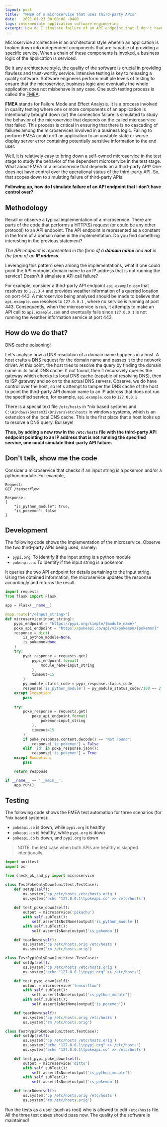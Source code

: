 ```yaml
---
layout: post
title:  "FMEA of a microservice that uses third-party APIs"
date:   2021-01-23 00:00:00 -0400
tags: intermediate application software-engineering
excerpt: How do I simulate failure of an API endpoint that I don't have control over while performing Failure Mode and Effect Analysis?
---
```


Microservice architecture is an architectural style wherein an application is broken down into independent components that are capable of providing a specific service. When a chain of these components is invoked, a business logic of the application is serviced.

Be it any architecture style, the quality of the software is crucial in providing flawless and trust-worthy service. Intensive testing is key to releasing a quality software. Software engineers perform multiple levels of testing to ensure that the microservice, business logic and eventually the whole application does not misbehave in any case. One such testing process is called the [FMEA](https://en.wikipedia.org/wiki/Failure_mode_and_effects_analysis).

**FMEA** stands for Failure Mode and Effect Analysis. It is a process involved in quality testing where one or more components of an application is intentionally brought down (or) the connection failure is simulated to study the behavior of the microservice that depends on the called microservice that failed. This process is critical in ensuring that there is no cascading of failures among the microservices involved in a business logic. Failing to perform FMEA could drift an application to an unstable state or worse display server error containing potentially sensitive information to the end user.

Well, it is relatively easy to bring down a self-owned microservice in the test stage to study the behavior of the dependent microservice in the test stage. What about FMEA of a microservice that depends on a third-party API? One does not have control over the operational status of the third-party API. So, that scopes down to simulating failure of third-party APIs.

**Following up, how do I simulate failure of an API endpoint that I don't have control over?**

## Methodology

Recall or observe a typical implementation of a microservice. There are parts of the code that performs a HTTP(S) request (or could be any other protocol) to an API endpoint. The API endpoint is represented as a constant in the form of a domain name in the implementation. Do you find something interesting in the previous statement?

_The API endpoint is represented in the form of a **domain name** and **not** in the form of an **IP address**._

Leveraging this pattern seen among the implementations, what if one could point the API endpoint domain name to an IP address that is not running the service? Doesn't it simulate a API call failure?

For example, consider a third-party API endpoint `api.example.com` that resolves to `1.2.3.4` and provides weather information of a queried location on port 443. A microservice being analysed should be made to believe that `api.example.com` resolves to `127.0.0.1` , where no service is running at port 443. Consequently, when the microservice is run, it attempts to make an API call to `api.example.com` and eventually fails since `127.0.0.1` is not running the weather information service at port 443.

## How do we do that?

DNS cache poisoning!

Let's analyse how a DNS resolution of a domain name happens in a host. A host crafts a DNS request for the domain name and passes it to the network driver. At this point, the host tries to resolve the query by finding the domain name in its local DNS cache. If not found, then it recursively queries the gateway which checks its local DNS cache (capable of resolving DNS), then to ISP gateway and so on to the actual DNS servers. Observe, we do have control over the host, so let's attempt to tamper the DNS cache of the host to point the third-party API domain name to an IP address that does not run the specified service, for example, `api.example.com` to `127.0.0.1`

There is a special text file `/etc/hosts` in *nix based systems and `C:\Windows\System32\Drivers\etc\hosts` in windows systems, which is an extension of the local DNS cache. This is the first place that a host looks up to resolve a DNS query. Bullseye!

**Thus, by adding a new row in the `/etc/hosts` file with the third-party API endpoint pointing to an IP address that is not running the specified service, one could simulate third-party API failure.**

## Don't talk, show me the code

Consider a microservice that checks if an input string is a pokemon and/or a python module. For example,

```
Request:
GET /tensorflow

Response:
{    
    "is_python_module": true,
    "is_pokemon": false
}
```

## Development

The following code shows the implementation of the microservice. Observe the two third-party APIs being used, namely:

* `pypi.org`: To identify if the input string is a python module
* `pokeapi.co`: To identify if the input string is a pokemon

It queries the two API endpoint for details pertaining to the input string. Using the obtained information, the microservice updates the response accordingly and returns the result.

```python
import requests
from flask import Flask

app = Flask(__name__)

@app.route("/<input_string>")
def microservice(input_string):
    pypi_endpoint = "https://pypi.org/simple/{module_name}"
    poke_api_endpoint = "https://pokeapi.co/api/v2/pokemon/{pokemon}"
    response = dict(
        is_python_module=None,
        is_pokemon=None
    )
    try:
        pypi_response = requests.get(
            pypi_endpoint.format(
                module_name=input_string
            ), 
            timeout=15
        )
        py_module_status_code = pypi_response.status_code
        response['is_python_module'] = py_module_status_code//100 == 2
    except Exception:
        pass
    
    try:
        poke_response = requests.get(
            poke_api_endpoint.format(
                pokemon=input_string
            ), 
            timeout=15
        )
        if poke_response.content.decode() == 'Not Found':
            response['is_pokemon'] = False
        elif 'id' in poke_response.json():
            response['is_pokemon'] = True
    except Exception:
        pass

    return response 

if __name__ == '__main__':
    app.run()
```

## Testing

The following code shows the FMEA test automation for three scenarios (for *nix based systems):

* `pokeapi.co` is down, while `pypi.org` is healthy
* `pokeapi.co` is healthy, while `pypi.org` is down
* `pokeapi.co` is down, and `pypi.org` is down

> NOTE: the test case when both APIs are healthy is skipped intentionally.

```python
import unittest
import os

from check_pk_and_py import microservice

class TestPokeOnlyDown(unittest.TestCase):
    def setUp(self):
        os.system('cp /etc/hosts /etc/hosts.orig')
        os.system('echo "127.0.0.1\tpokeapi.co" >> /etc/hosts')
    
    def test_poke_down(self):
        output = microservice('pikachu')
        with self.subTest():
            self.assertIsNotNone(output['is_python_module'])
        with self.subTest():
            self.assertIsNone(output['is_pokemon'])

    def tearDown(self):
        os.system('cp /etc/hosts.orig /etc/hosts')
        os.system('rm /etc/hosts.orig')

class TestPypiOnlyDown(unittest.TestCase):
    def setUp(self):
        os.system('cp /etc/hosts /etc/hosts.orig')
        os.system('echo "127.0.0.1\tpypi.org" >> /etc/hosts')

    def test_pypi_down(self):
        output = microservice('tensorflow')
        with self.subTest():
            self.assertIsNone(output['is_python_module'])
        with self.subTest():
            self.assertIsNotNone(output['is_pokemon'])

    def tearDown(self):
        os.system('cp /etc/hosts.orig /etc/hosts')
        os.system('rm /etc/hosts.orig')

class TestPypiPokeDown(unittest.TestCase):
    def setUp(self):
        os.system('cp /etc/hosts /etc/hosts.orig')
        os.system('echo "127.0.0.1\tpypi.org" >> /etc/hosts')
        os.system('echo "127.0.0.1\tpokeapi.co" >> /etc/hosts')

    def test_pypi_poke_down(self):
        output = microservice('ditto')
        with self.subTest():
            self.assertIsNone(output['is_python_module'])
        with self.subTest():
            self.assertIsNone(output['is_pokemon'])

    def tearDown(self):
        os.system('cp /etc/hosts.orig /etc/hosts')
        os.system('rm /etc/hosts.orig')
```

Run the tests as a user (such as root) who is allowed to edit `/etc/hosts` file. All the three test cases should pass now. The quality of the software is maintained!